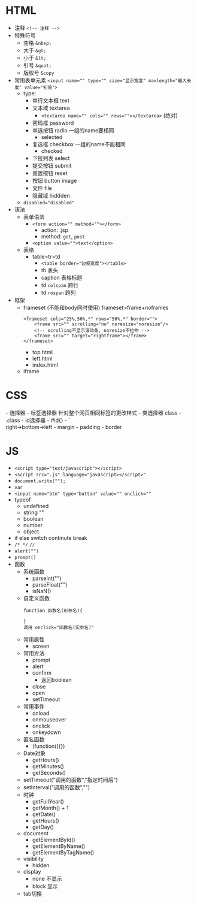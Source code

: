 # HTML
- 注释 `<!-- 注释 -->`
- 特殊符号
  - 空格 `&nbsp;`
  - 大于 `&gt;`
  - 小于 `&lt;`
  - 引号 `&quot;`
  - 版权号 `&copy`
- 常用表单元素 `<input name="" type="" size="显示宽度" maxlength="最大长度" value="初值">`
  - type:
    - 单行文本框 text
    - 文本域 textarea
      - `<textarea name="" cols="" rows=""></textarea>` (绝对)
    - 密码框 password
    - 单选按钮 radio 一组的name要相同
      - selected
    - 复选框 checkbox 一组的name不能相同
      - checked
    - 下拉列表 select
    - 提交按钮 submit
    - 重置按钮 reset
    - 按钮 button image
    - 文件 file
    - 隐藏域 hiddden
  - `disabled="disabled"`
- 语法
    - 表单语法
      - `<form action="" method=""></form>`
        - action: .jsp
        - method: `get`, `post`
      - `<option value="">text</option>`
    - 表格
      - table>tr>td
        - `<table border="边框宽度"></table>`
        - th 表头
        - caption 表格标题
        - td `colspan` 跨行
        - td `rospan` 跨列
- 框架
  - frameset (不能和body同时使用) frameset>frame+noframes
    ```
    <frameset cols="25%,50%,*" rows="50%,*" border="">
        <frame src="" scrolling="no" noresize="noresize"/>
        <!-- scrolling不显示滚动条, noresize不拉伸 -->
        <frame src="" target="rightframe"></frame>
    </frameset>
    ```
    - top.html
    - left.html
    - index.html
  - iframe

# CSS
  <head>
  <style type="text/css">
    选择器{
      color:blue;
    }
  </style>
  </head>
  - 选择器
    - 标签选择器 针对整个网页相同标签的更改样式
    - 类选择器 class
      - .class
    - id选择器
      - #id{}
      - `<div id="id"`
  - 偏移实现截图
  - li
    - list-style:
      - none;
      - disc;
      - circle;
    - float:
      - left 向左水平
  - 盒模型 top->right->bottom->left
    - margin
    - padding
    - border

# JS
  - `<script type="text/javascript"></script>`
  - `<script src=".js" language="javascript></script>"`
  - `document.write("");`
  - `var`
  - `<input name="btn" type="button" value="" onclick=""`
  - typeof
    - undefined
    - string ""
    - boolean
    - number
    - object
  - if else switch continute break
  - `/* */` `//`
  - `alert("")`
  - `prompt()`
  - 函数
    - 系统函数
      - parseInt("")
      - parseFloat("")
      - isNaN()
    - 自定义函数
      ```
      function 函数名(形参名){

      }
      调用 onclick="函数名(实参名)"
      ```
    - 常用属性
      - screen
    - 常用方法
      - prompt
      - alert
      - confirm
        - 返回boolean
      - close
      - open
      - setTimeout
    - 常用事件
      - onload
      - onmouseover
      - onclick
      - onkeydown
    - 匿名函数
      - (function(){})
    - Date对象
      - getHours()
      - getMinutes()
      - getSeconds()
    - setTimeout("调用的函数","指定时间后")
    - setInterval("调用的函数","")
    - 时钟
      - getFullYear()
      - getMonth() + 1
      - getDate()
      - getHours()
      - getDay()
    - document
      - getElementById()
      - getElementByName()
      - getElementByTagName()
    - visibility
      - hidden
    - display
      - none 不显示
      - block 显示
    - tab切换
